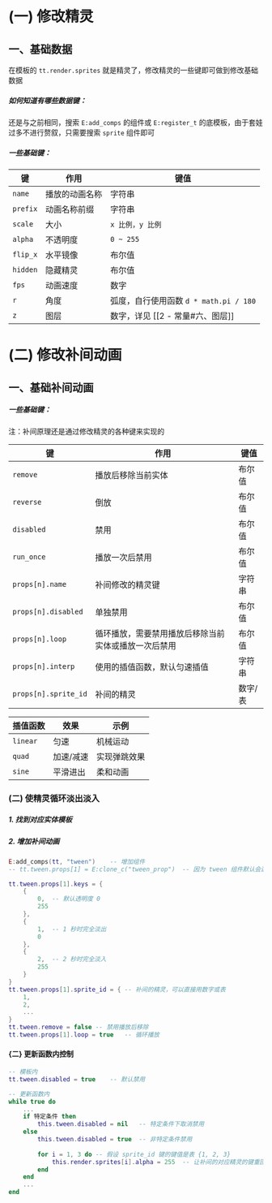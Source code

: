 # (一) 修改精灵
## 一、基础数据
在模板的 `tt.render.sprites` 就是精灵了，修改精灵的一些键即可做到修改基础数据

##### 如何知道有哪些数据键：
还是与之前相同，搜索 `E:add_comps` 的组件或 `E:register_t` 的底模板，由于套娃过多不进行赘叙，只需要搜索 `sprite` 组件即可

##### 一些基础键：

| <center>键</center> | <center>作用</center> | <center>键值</center>           |
| ------------------ | ------------------- | ----------------------------- |
| `name`             | 播放的动画名称             | 字符串                           |
| `prefix`           | 动画名称前缀              | 字符串                           |
| `scale`            | 大小                  | `x 比例，y 比例`                   |
| `alpha`            | 不透明度                | `0 ~ 255`                     |
| `flip_x`           | 水平镜像                | 布尔值                           |
| `hidden`           | 隐藏精灵                | 布尔值                           |
| `fps`              | 动画速度                | 数字                            |
| `r`                | 角度                  | 弧度，自行使用函数 `d * math.pi / 180` |
| `z`                | 图层                  | 数字，详见 [[2 - 常量#六、图层]]         |

# (二) 修改补间动画
## 一、基础补间动画
##### 一些基础键：
注：补间原理还是通过修改精灵的各种键来实现的

| <center>键</center>   | <center>作用</center>        | <center>键值</center> |
| -------------------- | -------------------------- | ------------------- |
| `remove`             | 播放后移除当前实体                  | 布尔值                 |
| `reverse`            | 倒放                         | 布尔值                 |
| `disabled`           | 禁用                         | 布尔值                 |
| `run_once`           | 播放一次后禁用                    | 布尔值                 |
| `props[n].name`      | 补间修改的精灵键                   | 字符串                 |
| `props[n].disabled`  | 单独禁用                       | 布尔值                 |
| `props[n].loop`      | 循环播放，需要禁用播放后移除当前实体或播放一次后禁用 | 布尔值                 |
| `props[n].interp`    | 使用的插值函数，默认匀速插值             | 字符串                 |
| `props[n].sprite_id` | 补间的精灵                      | 数字/表                |

| <center>插值函数</center> | <center>效果</center> | <center>示例</center> |
| --------------------- | ------------------- | ------------------- |
| `linear`              | 匀速                  | 机械运动                |
| `quad`                | 加速/减速               | 实现弹跳效果              |
| `sine`                | 平滑进出                | 柔和动画                |

### (二) 使精灵循环淡出淡入
##### 1. 找到对应实体模板

##### 2. 增加补间动画
```lua
E:add_comps(tt, "tween")	-- 增加组件
-- tt.tween.props[1] = E:clone_c("tween_prop")	-- 因为 tween 组件默认会进行这一步可以省略

tt.tween.props[1].keys = {
	{
		0,	-- 默认透明度 0
		255
	},
	{
		1,	-- 1 秒时完全淡出
		0
	},
	{
		2,	-- 2 秒时完全淡入
		255
	}
}
tt.tween.props[1].sprite_id = {	-- 补间的精灵，可以直接用数字或表
	1,
	2,
	...
}
tt.tween.remove = false	-- 禁用播放后移除
tt.tween.props[1].loop = true	-- 循环播放
```

#### {二} 更新函数内控制
```lua
-- 模板内
tt.tween.disabled = true	-- 默认禁用

-- 更新函数内
while true do
	...
	if 特定条件 then
		this.tween.disabled = nil	-- 特定条件下取消禁用
	else
		this.tween.disabled = true	-- 非特定条件禁用
		
		for i = 1, 3 do	-- 假设 sprite_id 键的键值是表 {1, 2, 3}
			this.render.sprites[i].alpha = 255	-- 让补间的对应精灵的键重回默认值即可，假设是透明度
		end
	end
	...
end
```
